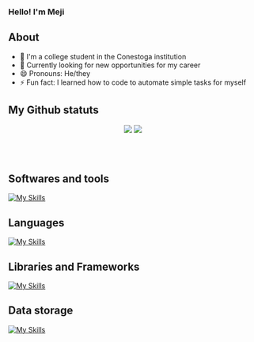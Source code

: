 ### Hello! I'm Meji

## About

- 🔭 I'm a college student in the Conestoga institution
- 🌱 Currently looking for new opportunities for my career
- 😄 Pronouns: He/they
- ⚡ Fun fact: I learned how to code to automate simple tasks for myself

## My Github statuts

<p align="center">
  <img src="https://gio-github-readme-stats.vercel.app/api?username=Meji29&theme=jolly&hide_border=true&show_icons=true&hide=issues&count_private=true&include_all_commits=true" />  
  <img src="https://gio-github-readme-stats.vercel.app/api/top-langs/?username=Meji29&theme=jolly&hide_border=true&layout=compact&count_private=true&extra=pupperjs/core" />
</p>

  <br/><br/>

## Softwares and tools
[![My Skills](https://skillicons.dev/icons?i=git,github,blender,visualstudio,vscode,idea,pr)](https://skillicons.dev)

## Languages
[![My Skills](https://skillicons.dev/icons?i=cs,java,html,css,javascript,typescript,python,lua)](https://skillicons.dev)

## Libraries and Frameworks
[![My Skills](https://skillicons.dev/icons?i=dotnet,nextjs,nodejs,react)](https://skillicons.dev)

## Data storage
[![My Skills](https://skillicons.dev/icons?i=mysql,sqlite)](https://skillicons.dev)
